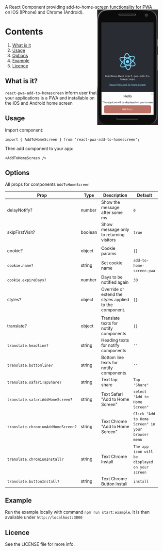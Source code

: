 A React Component providing add-to-home-screen functionality for PWA on IOS (IPhone) and Chrome (Android).
<img src="demo-screen-android.png" align="right" title="Screenshot" width="200px">

# Contents
1. [What is it](#what-is-it)
2. [Usage](#usage)
3. [Options](#options)
4. [Example](#example)
5. [Licence](#licence)

## What is it?
`react-pwa-add-to-homescreen` inform user that your applications is a PWA and installable on the iOS and Android home screen

## Usage

Import component:
```
import { AddToHomeScreen } from 'react-pwa-add-to-homescreen';
```

Then add component to your app:
```
<AddToHomeScreen />
```

## Options

All props for components `AddToHomeScreen`

| Prop                            | Type     | Description                              |Default                                            |
| ------------------------        | -------- | --------------------------------         |--------------------------------                   |
| delayNotify?                    | number   | Show the message after some ms           | `0`                                             |
| skipFirstVisit?                 | boolean  | Show message only to returning visitors  | `true`                                            |
|                                 |          |                                          |                                                   |
| cookie?                         | object   | Cookie params                            | `{}`                                              |
| `cookie.name?`                  | string   | Set cookie name                          | `add-to-home-screen-pwa`                          |
| `cookie.expireDays?`            | number   | Days to be notified again                | `30`                                              |
| styles?                         | object   | Override or extend the styles applied to the component.| `{}`                                |
|                                 |          |                                          |                                                   |
| translate?                      | object   | Translate texts for notify components    | `{}`                                              |
| `translate.headline?`             | string   | Heading texts for notify components      | `''`                                              |
| `translate.bottomline?`           | string   | Bottom line texts for notify components  | `''`                                              |
| `translate.safariTapShare?`       | string   | Text tap share                           | `Tap "Share"`                                     |
| `translate.safariAddHomeScreen?`  | string   | Text Safari "Add to Home Screen"         | `select "Add to Home Screen"`                     |
| `translate.chromiumAddHomeScreen?`| string   | Text Chrome "Add to Home Screen"         | `Click "Add to Home Screen" in your browser menu` |
| `translate.chromiumInstall?`      | string   | Text Chrome Install                      | `The app icon will be displayed on your screen`   |
| `translate.buttonInstall?`        | string   | Text Chrome Button Install               | `install`                                         |


## Example

Run the example locally with command `npm run start:example`. It is then available under `http://localhost:3000`

## Licence
See the LICENSE file for more info.
